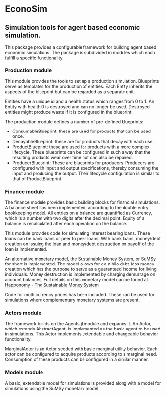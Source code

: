 # EconoSim

## Simulation tools for agent based economic simulation.

This package provides a configurable framework for building agent based economic simulations. The package is subdivided in modules which each fulfill a specific functionality.

### Production module
This module provides the tools to set up a production simulation.
Blueprints serve as templates for the production of entities. Each Entity inherits the aspects of the blueprint but can be regarded as a separate unit.

Entities have a unique id and a health status which ranges from 0 to 1. An Entity with health 0 is destroyed and can no longer be used. Destroyed entities might produce waste if it is configured in the blueprint.

The production module defines a number of pre-defined blueprints:
* ConsumableBlueprint: these are used for products that can be used once.
* DecayableBlueprint: these are for products that decay with each use.
* ProductBlueprint: these are used for products with a more complex lifecycle. These blueprints can be configured in such a way that the resulting products wear over time but can also be repaired.
* ProducerBlueprint: These are blueprints for producers. Producers are configured with input and output specifications, thereby consuming the input and producing the output. Their lifecycle configuration is similar to that of ProductBlueprint.

### Finance module
The finance module provides basic building blocks for financial simulations. A balance sheet has been implemented, according to the double entry bookkeeping model. All entries on a balance are quantified as Currency, which is a number with two digits after the decimal point.
Equity of a balance is recalculated after each operation on the balance.

This module provides code for simulating interest bearing loans. These loans can be bank loans or peer to peer loans. With bank loans, money/debt creation on issuing the loan and money/debt destruction on payoff of the loan is implemented.

An alternative monetary model, the Sustainable Money System, or SuMSy for short is implemented. The model allows for ex-nihilo debt-less money creation which has the purpose to serve as a guaranteed income for living individuals. Money destruction is implemented by charging demurrage on account balances.
Full details on this monetary model can be found at [Happonomy - The Sustainable Money System](https://www.happonomy.org/sustainable-money-system/)

Code for multi currency prices has been included. These can be used for simulations where complementary monetary systems are present.

### Actors module
The framework builds on the Agents.jl module and expands it. An Actor, which extends AbstractAgent, is implemented as the basic agent to be used in simulations. This Actor implements extendable and changeable behavior functionality.

MarginalActor is an Actor seeded with basic marginal utility behavior. Each actor can be configured to acquire products according to a marginal need. Consumption of these products can be configured in a similar manner.

### Models module
A basic, extendable model for simulations is provided along with a model for simulations using the SuMSy monetary model.